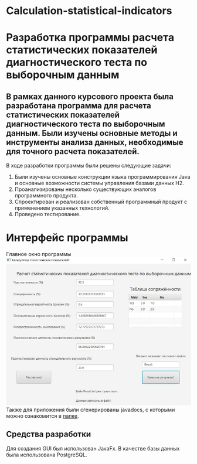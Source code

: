 # Calculation-statistical-indicators
# Разработка программы расчета статистических показателей диагностического теста по выборочным данным
## В рамках данного курсового проекта была разработана программа для расчета статистических показателей диагностического теста по выборочным данным. Были изучены основные методы и инструменты анализа данных, необходимые для точного расчета показателей.
В ходе разработки программы были решены следующие задачи:
1.	Были изучены основные конструкции языка программирования Java и основные возможности системы управления базами данных H2.
2.	Проанализированы несколько существующих аналогов программного продукта.
3.	Спроектирован и реализован собственный программный продукт с применением указанных технологий.
4.	Проведено тестирование.
# Интерфейс программы
Главное окно программы
![Главное окно](zap.jpg)
Также для приложения были сгенерированы javadocs, с которыми можно ознакомится в [папке](https://github.com/Elizaveta-Strukova/Calculation-statistical-indicators/tree/main/JavaDocs). 
## Средства разработки
Для создания GUI был использован JavaFx. В качестве базы данных была использована PostgreSQL.
